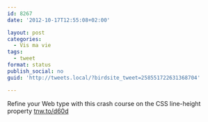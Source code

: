 ```yaml
---
id: 8267
date: '2012-10-17T12:55:08+02:00'

layout: post
categories:
  - Vis ma vie
tags:
  - tweet
format: status
publish_social: no
guid: 'http://tweets.local/?birdsite_tweet=258551722631368704'

---
```


Refine your Web type with this crash course on the CSS line-height property [tnw.to/d60d](http://tnw.to/d60d)